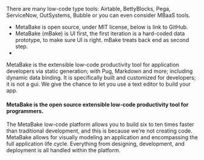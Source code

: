 

There are many low-code type tools: Airtable, BettyBlocks, Pega, ServiceNow, OutSystems, Bubble or you can even consider MBaaS tools. 

- MetaBake is open source, under MIT license, below is link to GitHub.
- MetaBake (mBake) is UI first, the first iteration is a hard-coded data prototype, to make sure UI is right. mBake treats back end as second step.
- 


MetaBake is the extensible low-code productivity tool for application developers via static generation; with Pug, Markdown and more; including dynamic data binding. It is specifically built and customized for developers; it is not a gui. We give the chance to let you use a text editor to build your app.

#### MetaBake is the open source extensible low-code productivity tool for programmers.

The MetaBake low-code platform allows you to build six to ten times faster than traditional development, and this is because we're not creating code. MetaBake allows for visually modeling an application and encompassing the full application life cycle. Everything from designing, development, and deployment is all handled within the platform.

